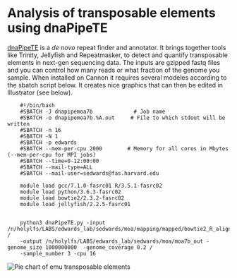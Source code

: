 # Analysis of transposable elements using dnaPipeTE

[dnaPipeTE](https://github.com/clemgoub/dnaPipeTE) is a *de novo* repeat finder and annotator. It brings together tools like Trinity, Jellyfish and Repeatmasker, to detect and quantify transposable elements in next-gen sequencing data. The inputs are gzipped fastq files and you can control how many reads or what fraction of the genome you sample. When installed on Cannon it requires several modeles according to the sbatch script below. It creates nice graphics that can then be edited in Illustrator (see below).

		
		#!/bin/bash 
		#SBATCH -J dnapipemoa7b             # Job name
		#SBATCH -o dnapipemoa7b.%A.out     # File to which stdout will be written
		#SBATCH -n 16
		#SBATCH -N 1
		#SBATCH -p edwards
		#SBATCH --mem-per-cpu 2000        # Memory for all cores in Mbytes (--mem-per-cpu for MPI jobs)
		#SBATCH --time=0-12:00:00
		#SBATCH --mail-type=ALL
		#SBATCH --mail-user=sedwards@fas.harvard.edu
		 
		module load gcc/7.1.0-fasrc01 R/3.5.1-fasrc02
		module load python/3.6.3-fasrc02
		module load bowtie2/2.3.2-fasrc02
		module load jellyfish/2.2.5-fasrc01
		 
		 
		python3 dnaPipeTE.py -input /n/holylfs/LABS/edwards_lab/sedwards/moa/mapping/mapped/bowtie2_R_aligned.gz /
		-output /n/holylfs/LABS/edwards_lab/sedwards/moa/moa7b_out -genome_size 1000000000  -genome_coverage 0.2 /
		-sample_number 3 -cpu 16
		

![Pie chart of emu transposable elements](https://github.com/svedwards/genome_analysis/blob/main/images/TEs_piechart_emu.png)


